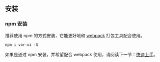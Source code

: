 ## 安装

### npm 安装

推荐使用 npm 的方式安装，它能更好地和 [webpack](https://webpack.js.org/) 打包工具配合使用。

```shell
npm i var-ui -S
```

<!-- ### CDN

目前可以通过 [unpkg.com/var-ui](https://unpkg.com/var-ui/) 获取到最新版本的资源，在页面上引入 js 和 css 文件即可开始使用。

```html -->
<!-- 引入样式 -->
<!-- <link rel="stylesheet" href="https://unpkg.com/var-ui/lib/theme-chalk/index.css"> -->
<!-- 引入组件库 -->
<!-- <script src="https://unpkg.com/var-ui/lib/index.js"></script>
```

:::tip
我们建议使用 CDN 引入 Var 的用户在链接地址上锁定版本，以免将来 Var 升级时受到非兼容性更新的影响。锁定版本的方法请查看 [unpkg.com](https://unpkg.com)。
::: -->

<!-- ### Hello world

通过 CDN 的方式我们可以很容易地使用 Var 写出一个 Hello world 页面。[在线演示](https://jsfiddle.net/hzfpyvg6/14/)

<iframe width="100%" height="600" src="//jsfiddle.net/hzfpyvg6/1213/embedded/html,result/" allowpaymentrequest allowfullscreen="allowfullscreen" frameborder="0"></iframe> -->

如果是通过 npm 安装，并希望配合 webpack 使用，请阅读下一节：[快速上手](/var/#/zh-CN/component/quickstart)。
